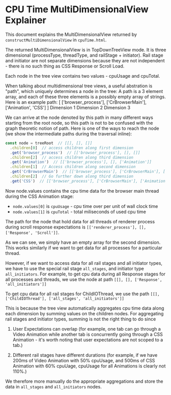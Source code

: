 <!-- Copyright 2017 The Chromium Authors. All rights reserved.
     Use of this source code is governed by a BSD-style license that can be
     found in the LICENSE file.
-->

# CPU Time MultiDimensionalView Explainer

This document explains the MultiDimensionalView returned by `constructMultiDimensionalView` in `cpuTime.html`.

The returned MultiDimensionalView is in TopDownTreeView mode. It is three
dimensional (processType, threadType, and railStage + initiator). Rail stage and
initiator are not separate dimensions because they are not independent - there
is no such thing as CSS Response or Scroll Load.

Each node in the tree view contains two values - cpuUsage and cpuTotal.

When talking about multidimensional tree views, a useful abstration is "path",
which uniquely determines a node in the tree: A path is a 3 element array, and
each of these three elements is a possibly empty array of strings. Here is an
example path:
[ ['browser_process'], ['CrBrowserMain'], ['Animation', 'CSS'] ]
    Dimension 1          Dimension 2          Dimension 3

We can arrive at the node denoted by this path in many different ways starting
from the root node, so this path is not to be confused with the graph theoretic
notion of path. Here is one of the ways to reach the node (we show the
intermediate paths during the traversal inline):

```javascript
const node = treeRoot  // [[], [], []]
  .children[0]  // access children along first dimension
  .get('browser_process')  // [['browser_process'], [], []]
  .children[2]  // access children along third dimension
  .get('Animation')  // [['browser_process'], [], ['Animation']]
  .children[1]  // Access children along second dimension
  .get('CrBrowserMain')  // [['browser_process'], ['CrBrowserMain'], ['Animation']]
  .children[2]  // Go further down along third dimension
  .get('CSS')  // [['browser_process'], ['CrBrowserMain'], ['Animation', 'CSS']]
```
Now node.values contains the cpu time data for the browser main thread during
the CSS Animation stage:
- `node.values[0]` is `cpuUsage` - cpu time over per unit of wall clock time
- `node.values[1]` is `cpuTotal` - total miliseconds of used cpu time

The path for the node that hold data for all threads of renderer process
during scroll response expectations is `[['renderer_process'], [], ['Response', 'Scroll']]`.

As we can see, we simply have an empty array for the second dimension. This
works similarly if we want to get data for all processes for a particular
thread.

However, if we want to access data for all rail stages and all initiator
types, we have to use the special rail stage `all_stages`, and initiator
type `all_initiators`. For example, to get cpu data during all Response
stages for all processes and threads, we use the node at path
  `[[], [], ['Response', 'all_initiators']]`

To get cpu data for all rail stages for ChildIOThread, we use the path
  `[[], ['ChildIOThread'], ['all_stages', 'all_initiators']]`

This is because the tree view automatically aggregates cpu time
data along each dimension by summing values on the children nodes. For
aggregating rail stages and initiator types, summing is not the right thing
to do since

  1. User Expectations can overlap (for example, one tab can go through a
  Video Animation while another tab is concurrently going through a CSS
  Animation - it's worth noting that user expectations are not scoped to a
  tab.)

  2. Different rail stages have different durations (for example, if we
  have 200ms of Video Animation with 50% cpuUsage, and 500ms of CSS
  Animation with 60% cpuUage, cpuUsage for all Animations is clearly not
  110%.)

We therefore more manually do the appropriate aggregations and store the
data in `all_stages` and `all_initiators` nodes.
